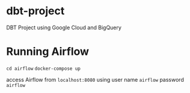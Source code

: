 # dbt-project
DBT Project using Google Cloud and BigQuery



# Running Airflow

`cd airflow`
`docker-compose up`

access Airflow from `localhost:8080` using user name `airflow` password `airflow`
